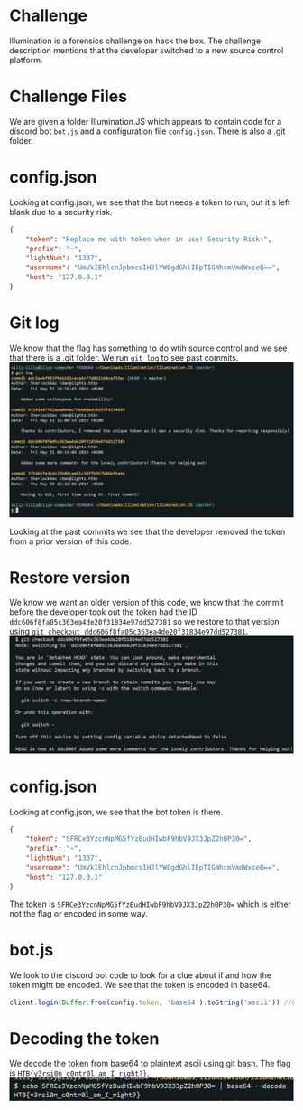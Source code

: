 # Challenge 
Illumination is a forensics challenge on hack the box. The challenge description mentions that the developer switched to a new source control platform.

# Challenge Files
We are given a folder Illumination.JS which appears to contain code for a discord bot `bot.js` and a configuration file `config.json`. There is also a .git folder. 

# config.json
Looking at config.json, we see that the bot needs a token to run, but it's left blank due to a security risk.
```Json
{
	"token": "Replace me with token when in use! Security Risk!",
	"prefix": "~",
	"lightNum": "1337",
	"username": "UmVkIEhlcnJpbmcsIHJlYWQgdGhlIEpTIGNhcmVmdWxseQ==",
	"host": "127.0.0.1"
}
```

# Git log
We know that the flag has something to do wtih source control and we see that there is a .git folder. We run `git log` to see past commits. 
![Git Logs](log.png)

Looking at the past commits we see that the developer removed the token from a prior version of this code. 

# Restore version
We know we want an older version of this code, we know that the commit before the developer took out the token had the ID `ddc606f8fa05c363ea4de20f31834e97dd527381` so we restore to that version using `git checkout ddc606f8fa05c363ea4de20f31834e97dd527381`.
![Restore version](checkout.png)

# config.json
Looking at config.json, we see that the bot token is there.
```Json
{
	"token": "SFRCe3YzcnNpMG5fYzBudHIwbF9hbV9JX3JpZ2h0P30=",
	"prefix": "~",
	"lightNum": "1337",
	"username": "UmVkIEhlcnJpbmcsIHJlYWQgdGhlIEpTIGNhcmVmdWxseQ==",
	"host": "127.0.0.1"
}
```

The token is `SFRCe3YzcnNpMG5fYzBudHIwbF9hbV9JX3JpZ2h0P30=` which is either not the flag or encoded in some way.

# bot.js
We look to the discord bot code to look for a clue about if and how the token might be encoded. We see that the token is encoded in base64.
```Javascript
client.login(Buffer.from(config.token, 'base64').toString('ascii')) //Login with secret token
```

# Decoding the token
We decode the token from base64 to plaintext ascii using git bash. The flag is `HTB{v3rsi0n_c0ntr0l_am_I_right?}`.
![flag](flag.png)